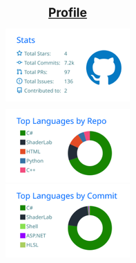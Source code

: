 <h1 align="center">
  <a href="https://mkc1370.com">Profile</a>
</h1>

<p align="center">
  <img height="170" src="https://raw.githubusercontent.com/mkc1370/mkc1370/master/profile-summary-card-output/transparent/3-stats.svg">
</p>

<p align="center">
  <img height="170" src="https://raw.githubusercontent.com/mkc1370/mkc1370/master/profile-summary-card-output/transparent/1-repos-per-language.svg">
  <img height="170" src="https://raw.githubusercontent.com/mkc1370/mkc1370/master/profile-summary-card-output/transparent/2-most-commit-language.svg">
</p>
